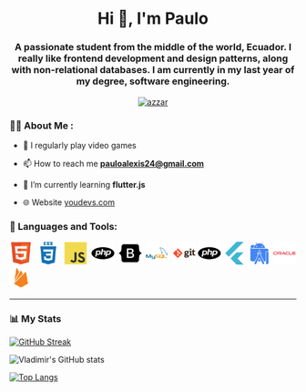 <div id="header" align="center">
    <h1 align="center">Hi 👋, I'm Paulo</h1>
    <h3 align="center">
    A passionate student from the middle of the world, Ecuador. 
    I really like frontend development and design patterns, along with non-relational databases. 
    I am currently in my last year of my degree, software engineering.
    </h3>
</div>

<div id="badges" align="center">
   <a href="https://www.linkedin.com/in/paulo-martinez-72585524b/" target="blank"><img align="center"
         src="https://img.shields.io/badge/linkedin-%231DA1F2.svg?style=for-the-badge&logo=linkedin&logoColor=white"
         alt="azzar" height="30"/>
     </a>
</div>

### 👨‍💻 About Me :

- 📝 I regularly play video games

- 📫 How to reach me **pauloalexis24@gmail.com**

- 🌱 I’m currently learning **flutter.js**

- 🌐 Website [youdevs.com](youdevs.com)


<div align="left">
    <h3>🔨 Languages and Tools:</h3>
    <div>
        <img src="https://github.com/devicons/devicon/blob/master/icons/html5/html5-original.svg" title="HTML5" alt="HTML" width="40" height="40"/>&nbsp;
        <img src="https://github.com/devicons/devicon/blob/master/icons/css3/css3-plain-wordmark.svg"  title="CSS3" alt="CSS" width="40" height="40"/>&nbsp;
        <img src="https://github.com/devicons/devicon/blob/master/icons/javascript/javascript-original.svg" title="JavaScript" alt="JavaScript" width="40" height="40"/>&nbsp;
        <img src="https://github.com/devicons/devicon/blob/master/icons/php/php-plain.svg"  title="PHP" alt="PHP" width="40" height="40"/>&nbsp;
        <img src="https://github.com/devicons/devicon/blob/master/icons/bootstrap/bootstrap-plain.svg" title="Bootstrap" alt="Bootstrap" width="40" height="40"/>&nbsp;
        <img src="https://github.com/devicons/devicon/blob/master/icons/mysql/mysql-original-wordmark.svg" title="MySQL"  alt="MySQL" width="40" height="40"/>&nbsp;
        <img src="https://github.com/devicons/devicon/blob/master/icons/git/git-original-wordmark.svg" title="Git" **alt="Git" width="40" height="40"/>
        <img src="https://github.com/devicons/devicon/blob/master/icons/php/php-plain.svg" title="Git" **alt="Git" width="40" height="40"/>
        <img src="https://github.com/devicons/devicon/blob/master/icons/flutter/flutter-plain.svg" title="Git" **alt="Git" width="40" height="40"/>
        <img src="https://github.com/devicons/devicon/blob/master/icons/androidstudio/androidstudio-plain.svg" title="Git" **alt="Git" width="40" height="40"/>
        <img src="https://github.com/devicons/devicon/blob/master/icons/oracle/oracle-original.svg" title="Git" **alt="Git" width="40" height="40"/>
        <img src="https://github.com/devicons/devicon/blob/master/icons/firebase/firebase-plain.svg" title="Git" **alt="Git" width="40" height="40"/>
      </div>
</div>

---

### 📊 My Stats
[![GitHub Streak](http://github-readme-streak-stats.herokuapp.com?user=Paulo1603C&theme=dark&hide_border=true)](https://git.io/streak-stats)

![Vladimir's GitHub stats](https://github-readme-stats.vercel.app/api?username=Paulo1603C&show_icons=true&theme=dracula)

[![Top Langs](https://github-readme-stats.vercel.app/api/top-langs/?username=Paulo1603C&theme=dark)](https://github.com/Paulo1603C/github-readme-stats)

